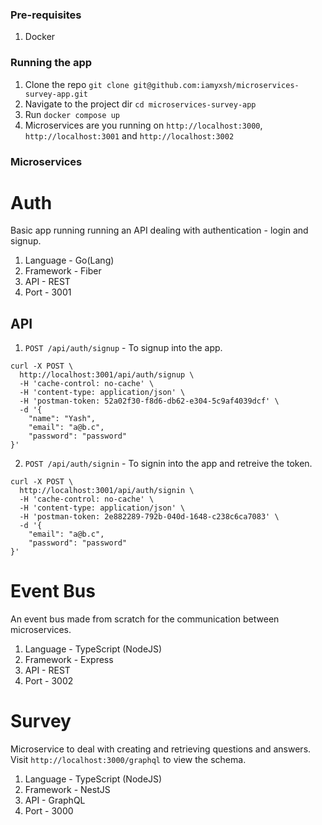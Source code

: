 ### Pre-requisites

1. Docker

### Running the app

1. Clone the repo
   `git clone git@github.com:iamyxsh/microservices-survey-app.git`
2. Navigate to the project dir `cd microservices-survey-app`
3. Run `docker compose up`
4. Microservices are you running on `http://localhost:3000`,
   `http://localhost:3001` and `http://localhost:3002`

### Microservices

# Auth

Basic app running running an API dealing with authentication - login and signup.

1. Language - Go(Lang)
2. Framework - Fiber
3. API - REST
4. Port - 3001

## API

1. `POST /api/auth/signup` - To signup into the app.

```
curl -X POST \
  http://localhost:3001/api/auth/signup \
  -H 'cache-control: no-cache' \
  -H 'content-type: application/json' \
  -H 'postman-token: 52a02f30-f8d6-db62-e304-5c9af4039dcf' \
  -d '{
	"name": "Yash",
	"email": "a@b.c",
	"password": "password"
}'
```

2. `POST /api/auth/signin` - To signin into the app and retreive the token.

```
curl -X POST \
  http://localhost:3001/api/auth/signin \
  -H 'cache-control: no-cache' \
  -H 'content-type: application/json' \
  -H 'postman-token: 2e882289-792b-040d-1648-c238c6ca7083' \
  -d '{
	"email": "a@b.c",
	"password": "password"
}'
```

# Event Bus

An event bus made from scratch for the communication between microservices.

1. Language - TypeScript (NodeJS)
2. Framework - Express
3. API - REST
4. Port - 3002

# Survey

Microservice to deal with creating and retrieving questions and answers. Visit
`http://localhost:3000/graphql` to view the schema.

1. Language - TypeScript (NodeJS)
2. Framework - NestJS
3. API - GraphQL
4. Port - 3000
